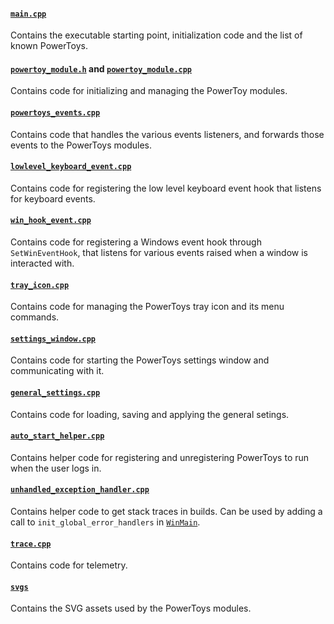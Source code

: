 #### [`main.cpp`](./main.cpp)
Contains the executable starting point, initialization code and the list of known PowerToys.

#### [`powertoy_module.h`](./powertoy_module.h) and [`powertoy_module.cpp`](./powertoy_module.cpp)
Contains code for initializing and managing the PowerToy modules.

#### [`powertoys_events.cpp`](./powertoys_events.cpp)
Contains code that handles the various events listeners, and forwards those events to the PowerToys modules.

#### [`lowlevel_keyboard_event.cpp`](./lowlevel_keyboard_event.cpp)
Contains code for registering the low level keyboard event hook that listens for keyboard events.

#### [`win_hook_event.cpp`](./win_hook_event.cpp)
Contains code for registering a Windows event hook through `SetWinEventHook`, that listens for various events raised when a window is interacted with.

#### [`tray_icon.cpp`](./tray_icon.cpp)
Contains code for managing the PowerToys tray icon and its menu commands.

#### [`settings_window.cpp`](./settings_window.cpp)
Contains code for starting the PowerToys settings window and communicating with it.

#### [`general_settings.cpp`](./general_settings.cpp)
Contains code for loading, saving and applying the general setings.

#### [`auto_start_helper.cpp`](./auto_start_helper.cpp)
Contains helper code for registering and unregistering PowerToys to run when the user logs in.

#### [`unhandled_exception_handler.cpp`](./unhandled_exception_handler.cpp)
Contains helper code to get stack traces in builds. Can be used by adding a call to `init_global_error_handlers` in [`WinMain`](./main.cpp).

#### [`trace.cpp`](./trace.cpp)
Contains code for telemetry.

#### [`svgs`](./svgs/)
Contains the SVG assets used by the PowerToys modules.
